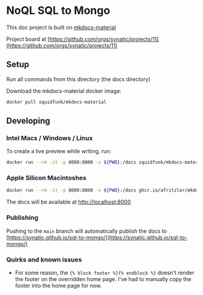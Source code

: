 # NoQL SQL to Mongo 

This doc project is built on [mkdocs-material](https://squidfunk.github.io/mkdocs-material/)

Project board at [https://github.com/orgs/synatic/projects/11](https://github.com/orgs/synatic/projects/11)

## Setup

Run all commands from this directory (the docs directory)

Download the mkdocs-material docker image:

```bash
docker pull squidfunk/mkdocs-material
```

## Developing

### Intel Macs / Windows / Linux
To create a live preview while writing, run:

```bash
docker run --rm -it -p 8000:8000 -v ${PWD}:/docs squidfunk/mkdocs-material
```

### Apple Silicon Macintoshes

```bash
docker run --rm -it -p 8000:8000 -v ${PWD}:/docs ghcr.io/afritzler/mkdocs-material
```

The docs will be available at [http://localhost:8000](http://localhost:8000)

### Publishing

Pushing to the `main` branch will automatically publish the docs to [https://synatic.github.io/sql-to-mongo/](https://synatic.github.io/sql-to-mongo/)


### Quirks and known issues

* For some reason, the `{% block footer %}{% endblock %}` doesn't render the footer on the overridden home page. I've had to manually copy the footer into the home page for now.